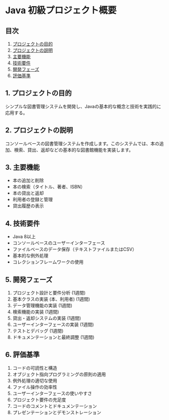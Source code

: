 # Java 初級プロジェクト概要

## 目次
1. [プロジェクトの目的](#1-プロジェクトの目的)
2. [プロジェクトの説明](#2-プロジェクトの説明)
3. [主要機能](#3-主要機能)
4. [技術要件](#4-技術要件)
5. [開発フェーズ](#5-開発フェーズ)
6. [評価基準](#6-評価基準)

## 1. プロジェクトの目的

シンプルな図書管理システムを開発し、Javaの基本的な概念と技術を実践的に応用する。

## 2. プロジェクトの説明

コンソールベースの図書管理システムを作成します。このシステムでは、本の追加、検索、貸出、返却などの基本的な図書館機能を実装します。

## 3. 主要機能

- 本の追加と削除
- 本の検索（タイトル、著者、ISBN）
- 本の貸出と返却
- 利用者の登録と管理
- 貸出履歴の表示

## 4. 技術要件

- Java 8以上
- コンソールベースのユーザーインターフェース
- ファイルベースのデータ保存（テキストファイルまたはCSV）
- 基本的な例外処理
- コレクションフレームワークの使用

## 5. 開発フェーズ

1. プロジェクト設計と要件分析 (1週間)
2. 基本クラスの実装 (本、利用者) (1週間)
3. データ管理機能の実装 (1週間)
4. 検索機能の実装 (1週間)
5. 貸出・返却システムの実装 (1週間)
6. ユーザーインターフェースの実装 (1週間)
7. テストとデバッグ (1週間)
8. ドキュメンテーションと最終調整 (1週間)

## 6. 評価基準

1. コードの可読性と構造
2. オブジェクト指向プログラミングの原則の適用
3. 例外処理の適切な使用
4. ファイル操作の効率性
5. ユーザーインターフェースの使いやすさ
6. プロジェクト要件の充足度
7. コードのコメントとドキュメンテーション
8. プレゼンテーションとデモンストレーション